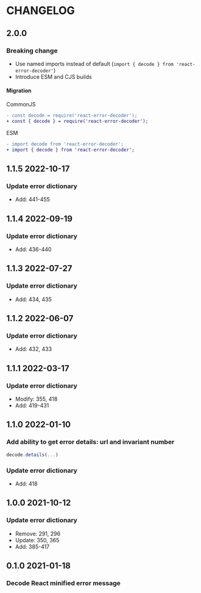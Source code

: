 # CHANGELOG

## 2.0.0

### Breaking change

- Use named imports instead of default (`import { decode } from 'react-error-decoder'`)
- Introduce ESM and CJS builds

#### Migration

CommonJS

```diff
- const decode = require('react-error-decoder');
+ const { decode } = require('react-error-decoder');
```

ESM

```diff
- import decode from 'react-error-decoder';
+ import { decode } from 'react-error-decoder';
```

## 1.1.5 2022-10-17

### Update error dictionary

- Add: 441-455

## 1.1.4 2022-09-19

### Update error dictionary

- Add: 436-440

## 1.1.3 2022-07-27

### Update error dictionary

- Add: 434, 435

## 1.1.2 2022-06-07

### Update error dictionary

- Add: 432, 433

## 1.1.1 2022-03-17

### Update error dictionary

- Modify: 355, 418
- Add: 419-431

## 1.1.0 2022-01-10

### Add ability to get error details: url and invariant number

```js
decode.details(...)
```

### Update error dictionary

- Add: 418

## 1.0.0 2021-10-12

### Update error dictionary

- Remove: 291, 296
- Update: 350, 365
- Add: 385-417

## 0.1.0 2021-01-18

### Decode React minified error message
